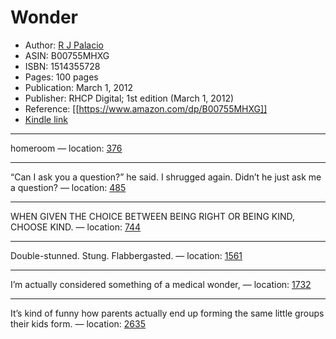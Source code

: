 # Wonder

* Author: [R J Palacio](https://www.amazon.com/R-J-Palacio/e/B005MESU4C/ref=dp_byline_cont_ebooks_1)
* ASIN: B00755MHXG
* ISBN: 1514355728
* Pages: 100 pages
* Publication: March 1, 2012
* Publisher: RHCP Digital; 1st edition (March 1, 2012)
* Reference: [[https://www.amazon.com/dp/B00755MHXG]]
* [Kindle link](kindle://book?action=open&asin=B00755MHXG)


---
homeroom — location: [376](kindle://book?action=open&asin=B00755MHXG&location=376)

---
“Can I ask you a question?” he said. I shrugged again. Didn’t he just ask me a question? — location: [485](kindle://book?action=open&asin=B00755MHXG&location=485)

---
WHEN GIVEN THE CHOICE BETWEEN BEING RIGHT OR BEING KIND, CHOOSE KIND. — location: [744](kindle://book?action=open&asin=B00755MHXG&location=744)

---
Double-stunned. Stung. Flabbergasted. — location: [1561](kindle://book?action=open&asin=B00755MHXG&location=1561)

---
I’m actually considered something of a medical wonder, — location: [1732](kindle://book?action=open&asin=B00755MHXG&location=1732)

---
It’s kind of funny how parents actually end up forming the same little groups their kids form. — location: [2635](kindle://book?action=open&asin=B00755MHXG&location=2635)

